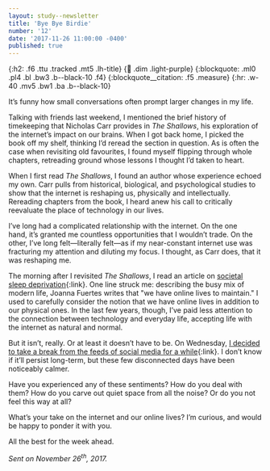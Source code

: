 ```yaml
---
layout: study--newsletter
title: 'Bye Bye Birdie'
number: '12'
date: '2017-11-26 11:00:00 -0400'
published: true
---
```


{:h2: .f6 .ttu .tracked .mt5 .lh-title}
{:link: .dim .light-purple}
{:blockquote: .ml0 .pl4 .bl .bw3 .b--black-10 .f4}
{:blockquote__citation: .f5 .measure}
{:hr: .w-40 .mv5 .bw1 .ba .b--black-10}

It’s funny how small conversations often prompt larger changes in my life.

Talking with friends last weekend, I mentioned the brief history of timekeeping that Nicholas Carr provides in *The Shallows*, his exploration of the internet’s impact on our brains. When I got back home, I picked the book off my shelf, thinking I’d reread the section in question. As is often the case when revisiting old favourites, I found myself flipping through whole chapters, retreading ground whose lessons I thought I’d taken to heart.

When I first read *The Shallows*, I found an author whose experience echoed my own. Carr pulls from historical, biological, and psychological studies to show that the internet is reshaping us, physically and intellectually. Rereading chapters from the book, I heard anew his call to critically reevaluate the place of technology in our lives.

I’ve long had a complicated relationship with the internet. On the one hand, it’s granted me countless opportunities that I wouldn’t trade. On the other, I’ve long felt—literally felt—as if my near-constant internet use was fracturing my attention and diluting my focus. I thought, as Carr does, that it was reshaping me.

The morning after I revisited *The Shallows*, I read an article on [societal sleep deprivation](http://www.esquire.co.uk/life/fitness-wellbeing/longform/a18577/sleep-loss-epidemic-insomnia-treatment/){:link}. One line struck me: describing the busy mix of modern life, Joanna Fuertes writes that "we have online lives to maintain." I used to carefully consider the notion that we have online lives in addition to our physical ones. In the last few years, though, I’ve paid less attention to the connection between technology and everyday life, accepting life with the internet as natural and normal.

But it isn’t, really. Or at least it doesn’t have to be. On Wednesday, [I decided to take a break from the feeds of social media for a while](https://lucascherkewski.com/study/no-more-accidental-noise/){:link}. I don’t know if it’ll persist long-term, but these few disconnected days have been noticeably calmer.

Have you experienced any of these sentiments? How do you deal with them? How do you carve out quiet space from all the noise? Or do you not feel this way at all?

What’s your take on the internet and our online lives? I’m curious, and would be happy to ponder it with you.

All the best for the week ahead.

*Sent on November 26<sup>th</sup>, 2017.*
